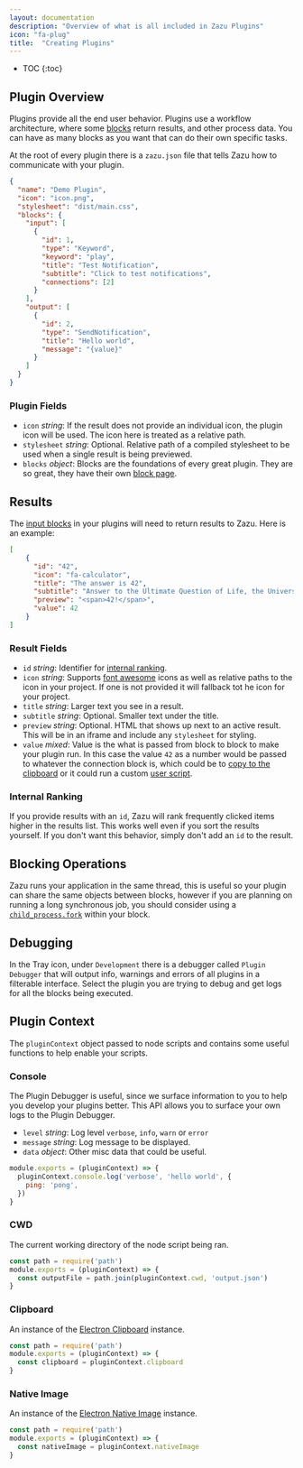 ```yaml
---
layout: documentation
description: "Overview of what is all included in Zazu Plugins"
icon: "fa-plug"
title:  "Creating Plugins"
---
```


* TOC
{:toc}

## Plugin Overview

Plugins provide all the end user behavior. Plugins use a workflow architecture,
where some [blocks](/documentation/blocks/) return results, and other process
data. You can have as many blocks as you want that can do their own specific
tasks.

At the root of every plugin there is a `zazu.json` file that tells Zazu how to
communicate with your plugin.

~~~ json
{
  "name": "Demo Plugin",
  "icon": "icon.png",
  "stylesheet": "dist/main.css",
  "blocks": {
    "input": [
      {
        "id": 1,
        "type": "Keyword",
        "keyword": "play",
        "title": "Test Notification",
        "subtitle": "Click to test notifications",
        "connections": [2]
      }
    ],
    "output": [
      {
        "id": 2,
        "type": "SendNotification",
        "title": "Hello world",
        "message": "{value}"
      }
    ]
  }
}
~~~~

### Plugin Fields

* `icon` *string*: If the result does not provide an individual icon, the plugin
icon will be used. The icon here is treated as a relative path.
* `stylesheet` *string*: Optional. Relative path of a compiled stylesheet to be
  used when a single result is being previewed.
* `blocks` *object*:  Blocks are the foundations of every great plugin. They are
so great, they have their own [block page](/documentation/blocks/).

## Results

The [input blocks](/documentation/blocks/#input-blocks) in your plugins will
need to return results to Zazu. Here is an example:

~~~ json
[
    {
      "id": "42",
      "icon": "fa-calculator",
      "title": "The answer is 42",
      "subtitle": "Answer to the Ultimate Question of Life, the Universe, and Everything",
      "preview": "<span>42!</span>",
      "value": 42
    }
]
~~~

### Result Fields

* `id` *string*: Identifier for [internal ranking](#internal-ranking).
* `icon` *string*: Supports [font awesome](http://fontawesome.io/icons/)
icons as well as relative paths to the icon in your project. If one is not
provided it will fallback tot he icon for your project.
* `title` *string*: Larger text you see in a result.
* `subtitle` *string*: Optional. Smaller text under the title.
* `preview` *string*: Optional. HTML that shows up next to an active result.
  This will be in an iframe and include any `stylesheet` for styling.
* `value` *mixed*: Value is the what is passed from block to block to make your
plugin run. In this case the value `42` as a number would be passed to whatever
the connection block is, which could be to
[copy to the clipboard](/documentation/blocks/#copy-to-clipboard) or it could
run a custom [user script](/documentation/blocks/#user-script).

### Internal Ranking

If you provide results with an `id`, Zazu will rank frequently clicked items
higher in the results list. This works well even if you sort the results
yourself. If you don't want this behavior, simply don't add an `id` to the
result.

## Blocking Operations

Zazu runs your application in the same thread, this is useful so your plugin can
share the same objects between blocks, however if you are planning on running a
long synchronous job, you should consider using a
[`child_process.fork`](https://nodejs.org/api/child_process.html#child_process_child_process_fork_modulepath_args_options)
within your block.

## Debugging

In the Tray icon, under `Development` there is a debugger called `Plugin
Debugger` that will output info, warnings and errors of all plugins in a
filterable interface. Select the plugin you are trying to debug and get logs
for all the blocks being executed.

## Plugin Context

The `pluginContext` object passed to node scripts and contains some useful
functions to help enable your scripts.

### Console

The Plugin Debugger is useful, since we surface information to you to help you
develop your plugins better. This API allows you to surface your own logs to the
Plugin Debugger.

* `level` *string*: Log level `verbose`, `info`, `warn` or `error`
* `message` *string*: Log message to be displayed.
* `data` *object*: Other misc data that could be useful.

~~~ javascript
module.exports = (pluginContext) => {
  pluginContext.console.log('verbose', 'hello world', {
    ping: 'pong',
  })
}
~~~

### CWD

The current working directory of the node script being ran.

~~~ javascript
const path = require('path')
module.exports = (pluginContext) => {
  const outputFile = path.join(pluginContext.cwd, 'output.json')
}
~~~

### Clipboard

An instance of the [Electron
Clipboard](https://github.com/electron/electron/blob/master/docs/api/clipboard.md)
instance.

~~~ javascript
const path = require('path')
module.exports = (pluginContext) => {
  const clipboard = pluginContext.clipboard
}
~~~

### Native Image

An instance of the [Electron
Native Image](https://github.com/electron/electron/blob/master/docs/api/native-image.md)
instance.

~~~ javascript
const path = require('path')
module.exports = (pluginContext) => {
  const nativeImage = pluginContext.nativeImage
}
~~~
